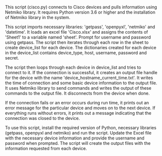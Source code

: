 This script (cisco.py) connects to Cisco devices and pulls information using Netmiko library. It requires Python version 3.6 or higher and the installation of Netmiko library in the system.


This script imports necessary libraries: 'getpass', 'openpyxl', 'netmiko' and 'datetime'. It loads an excel file 'Cisco.xlsx' and assigns the contents of 'Sheet1' to a variable named 'sheet'. Prompt for username and password using getpass. The script then iterates through each row in the sheet to create device_list for each device. The dictionaries created for each device in the device_list contains device_type, host, username, password and secret. 


The script then loops through each device in device_list and tries to connect to it. If the connection is successful, it creates an output file handle for the device with the name 'device_hostname_current_time.txt'. It writes the time of connection and some basic device information to the output file. It uses Netmiko library to send commands and writes the output of these commands to the output file. It disconnects from the device when done. 


If the connection fails or an error occurs during run time, it prints out an error message for the particular device and moves on to the next device. If everything runs without errors, it prints out a message indicating that the connection was closed to the device.


To use this script, install the required version of Python, necessary libraries (getpass, openpyxl and netmiko) and run the script. Update the Excel file with the necessary device information and provide the username and password when prompted. The script will create the output files with the information requested from each device.


